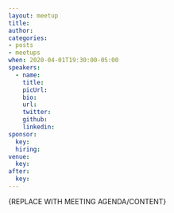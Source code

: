 ```yaml
---
layout: meetup
title:
author:
categories:
- posts
- meetups
when: 2020-04-01T19:30:00-05:00
speakers:
  - name:
    title:
    picUrl:
    bio:
    url:
    twitter:
    github:
    linkedin:
sponsor:
  key:
  hiring:
venue:
  key:
after:
  key:
---
```


{REPLACE WITH MEETING AGENDA/CONTENT}
